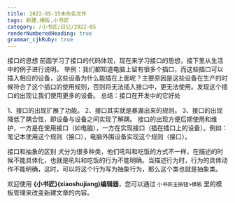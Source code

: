 ```yaml
---
title: 2022-05-15未命名文件 
tags: 新建,模板,小书匠
category: /小书匠/日记/2022-05
renderNumberedHeading: true
grammar_cjkRuby: true
---
```


接口的思想
前面学习了接口的代码体现，现在来学习接口的思想，接下里从生活中的例子进行说明。
举例：我们都知道电脑上留有很多个插口，而这些插口可以插入相应的设备，这些设备为什么能插在上面呢？主要原因是这些设备在生产的时候符合了这个插口的使用规则，否则将无法插入接口中，更无法使用。发现这个插口的出现让我们使用更多的设备。
总结：接口在开发中的它好处

1、接口的出现扩展了功能。
2、接口其实就是暴漏出来的规则。
3、接口的出现降低了耦合性，即设备与设备之间实现了解耦。
接口的出现方便后期使用和维护，一方是在使用接口（如电脑），一方在实现接口（插在插口上的设备）。例如：笔记本使用这个规则（接口），电脑外围设备实现这个规则（接口）。

接口和抽象的区别
犬分为很多种类，他们吼叫和吃饭的方式不一样，在描述的时候不能具体化，也就是吼叫和吃饭的行为不能明确。当描述行为时，行为的具体动作不能明确，这时，可以将这个行为写为抽象行为，那么这个类也就是抽象类。




欢迎使用 **{小书匠}(xiaoshujiang)编辑器**，您可以通过 `小书匠主按钮>模板` 里的模板管理来改变新建文章的内容。